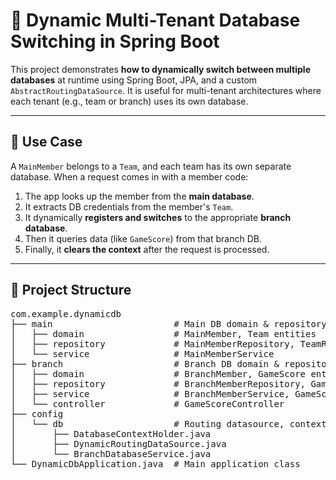 # 🔀 Dynamic Multi-Tenant Database Switching in Spring Boot

This project demonstrates **how to dynamically switch between multiple databases** at runtime using Spring Boot, JPA, and a custom `AbstractRoutingDataSource`. It is useful for multi-tenant architectures where each tenant (e.g., team or branch) uses its own database.

---

## 📌 Use Case

A `MainMember` belongs to a `Team`, and each team has its own separate database. When a request comes in with a member code:

1. The app looks up the member from the **main database**.
2. It extracts DB credentials from the member's `Team`.
3. It dynamically **registers and switches** to the appropriate **branch database**.
4. Then it queries data (like `GameScore`) from that branch DB.
5. Finally, it **clears the context** after the request is processed.

---

## 🧩 Project Structure

<pre>
com.example.dynamicdb
├── main                       # Main DB domain & repository
│   ├── domain                 # MainMember, Team entities
│   ├── repository             # MainMemberRepository, TeamRepository
│   └── service                # MainMemberService
├── branch                     # Branch DB domain & repository
│   ├── domain                 # BranchMember, GameScore entities
│   ├── repository             # BranchMemberRepository, GameScoreRepository
│   ├── service                # BranchMemberService, GameScoreService
│   └── controller             # GameScoreController
├── config
│   └── db                     # Routing datasource, context holder, config
│       ├── DatabaseContextHolder.java
│       ├── DynamicRoutingDataSource.java
│       └── BranchDatabaseService.java
└── DynamicDbApplication.java  # Main application class
</pre>
